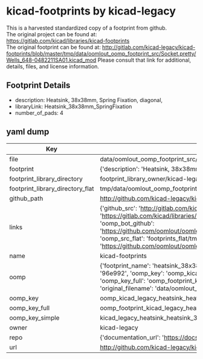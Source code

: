 # kicad-footprints by kicad-legacy  
This is a harvested standardized copy of a footprint from github.  
The original project can be found at:  
https://gitlab.com/kicad/libraries/kicad-footprints  
The original footprint can be found at:
http://gitlab.com/kicad-legacy/kicad-footprints/blob/master/tmp/data/oomlout_oomp_footprint_src/Socket.pretty/Wells_648-0482211SA01.kicad_mod
Please consult that link for additional, details, files, and license information.  
## Footprint Details
* description: Heatsink, 38x38mm, Spring Fixation, diagonal,  
* libraryLink: Heatsink_38x38mm_SpringFixation  
* number_of_pads: 4  
## yaml dump  
| Key | Value |  
| --- | --- |  
| file | data/oomlout_oomp_footprint_src/kicad-footprints/Heatsink.pretty/Heatsink_38x38mm_SpringFixation.kicad_mod |  
| footprint | {'description': 'Heatsink, 38x38mm, Spring Fixation, diagonal,', 'libraryLink': 'Heatsink_38x38mm_SpringFixation', 'number_of_pads': 4} |  
| footprint_library_directory | footprint_library_owner/kicad-legacy_kicad-footprints |  
| footprint_library_directory_flat | tmp/data/oomlout_oomp_footprint_src/footprints_flat/kicad_legacy_heatsink_heatsink_38x38mm_springfixation/working |  
| github_path | http://github.com/kicad-legacy/kicad-footprints/blob/master/tmp/data/oomlout_oomp_footprint_src/Heatsink.pretty/Heatsink_38x38mm_SpringFixation.kicad_mod |  
| links | {'github_src': 'http://gitlab.com/kicad-legacy/kicad-footprints/blob/master/tmp/data/oomlout_oomp_footprint_src/Socket.pretty/Wells_648-0482211SA01.kicad_mod', 'github_src_repo': 'https://gitlab.com/kicad/libraries/kicad-footprints', 'oomp_bot': 'tmp/data/oomlout_oomp_footprint_src/footprints/kicad_legacy_heatsink_heatsink_38x38mm_springfixation/working', 'oomp_bot_github': 'https://github.com/oomlout/oomlout_oomp_footprint_bot/tree/main/tmp/data/oomlout_oomp_footprint_src/footprints/kicad_legacy_heatsink_heatsink_38x38mm_springfixation/working', 'oomp_src_flat': 'footprints_flat/tmp/data/oomlout_oomp_footprint_src/footprints_flat/kicad_legacy_heatsink_heatsink_38x38mm_springfixation/working', 'oomp_src_flat_github': 'https://github.com/oomlout/oomlout_oomp_footprint_src/tree/main/tmp/data/oomlout_oomp_footprint_src/footprints_flat/kicad_legacy_heatsink_heatsink_38x38mm_springfixation/working'} |  
| name | kicad-footprints |  
| oomp | {'footprint_name': 'heatsink_38x38mm_springfixation', 'library_name': 'heatsink', 'md5': '96e992facb8026500e374d718a7252a0', 'md5_10': '96e992facb', 'md5_5': '96e99', 'md5_6': '96e992', 'oomp_key': 'oomp_kicad_legacy_heatsink_heatsink_38x38mm_springfixation', 'oomp_key_extra': 'oomp_footprint_kicad_legacy_heatsink_heatsink_38x38mm_springfixation', 'oomp_key_full': 'oomp_footprint_kicad_legacy_heatsink_heatsink_38x38mm_springfixation_96e992', 'oomp_key_simple': 'kicad_legacy_heatsink_heatsink_38x38mm_springfixation', 'original_filename': 'data/oomlout_oomp_footprint_src/kicad-footprints/Heatsink.pretty/Heatsink_38x38mm_SpringFixation.kicad_mod', 'owner_name': 'kicad_legacy'} |  
| oomp_key | oomp_kicad_legacy_heatsink_heatsink_38x38mm_springfixation |  
| oomp_key_full | oomp_footprint_kicad_legacy_heatsink_heatsink_38x38mm_springfixation |  
| oomp_key_simple | kicad_legacy_heatsink_heatsink_38x38mm_springfixation |  
| owner | kicad-legacy |  
| repo | {'documentation_url': 'https://docs.github.com/rest/repos/repos#get-a-repository', 'message': 'Not Found'} |  
| url | http://github.com/kicad-legacy/kicad-footprints |  

